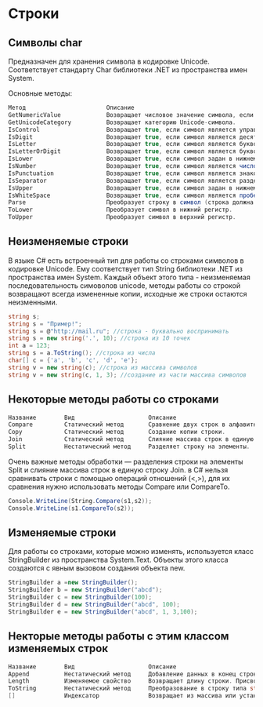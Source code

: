 # Строки

## Символы char
Предназначен для хранения символа в кодировке Unicode. Соответствует стандарту Char библиотеки .NET из пространства имен System. 

Основные методы:
```csharp
Метод                       Описание
GetNumericValue             Возвращает числовое значение символа, если он является цифрой, и -1 в противном случае.
GetUnicodeCategory          Возвращает категорию Unicode-символа.
IsControl                   Возвращает true, если символ является управляющим.
IsDigit                     Возвращает true, если символ является десятичной цифрой.
IsLetter                    Возвращает true, если символ является буквой.
IsLetterOrDigit             Возвращает true, если символ является буквой или десятичной цифрой.
IsLower                     Возвращает true, если символ задан в нижнем регистре.
IsNumber                    Возвращает true, если символ является числом (десятичным или шестнадцатеричным).
IsPunctuation               Возвращает true, если символ является знаком препинания.
IsSeparator                 Возвращает true, если символ является разделителем.
IsUpper                     Возвращает true, если символ задан в нижнем регистре.
IsWhiteSpace                Возвращает true, если символ является пробельным (пробел, перевод строки, возврат каретки).
Parse                       Преобразует строку в символ (строка должна состоять из одного символа).
ToLower                     Преобразует символ в нижний регистр.
ToUpper                     Преобразует символ в верхний регистр.
```

## Неизменяемые строки
В языке C# есть встроенный тип для работы со строками символов в кодировке Unicode. Ему соответствует тип String библиотеки .NET из пространства имен System. Каждый объект этого типа - неизменяемая последовательность симоволов unicode, методы работы со строкой возвращают всегда измененные копии, исходные же строки остаются неизменными.
```csharp
string s;
string s = "Пример!";
string s = @"http://mail.ru"; //строка - буквально воспринимать
string s = new string('.', 10); //строка из 10 точек
int a = 123;
string s = a.ToString(); //строка из числа
char[] c = {'a', 'b', 'c', 'd', 'e'};
string v = new string(c); //строка из массива символов
string v = new string(c, 1, 3); //создание из части массива символов
```

## Некоторые методы работы со строками
```csharp
Название        Вид                     Описание
Compare         Статический метод       Сравнение двух строк в алфавитном порядке. 
Copy            Статический метод       Создание копии строки.
Join            Статический метод       Слияние массива строк в единую строку. 
Split           Нестатический метод     Разделяет строку на элементы.
```
Очень важные методы обработки — разделения строки на элементы Split и слияние массива строк в единую строку Join. в C# нельзя сравнивать строки с помощью операций отношений (<,>), для их сравнения нужно использовать методы Compare или CompareTo.
```csharp
Console.WriteLine(String.Compare(s1,s2));
Console.WriteLine(s1.CompareTo(s2));
```

## Изменяемые строки
Для работы со строками, которые можно изменять, используется класс StringBuilder из пространства System.Text. Объекты этого класса создаются с явным вызовом создания объекта new.
```csharp
StringBuilder a =new StringBuilder();
StringBuilder b = new StringBuilder("abcd"); 
StringBuilder с = new StringBuilder(100);
StringBuilder d = new StringBuilder("abcd", 100);
StringBuilder e = new StringBuilder("abcd", 1, 3,100);
```
## Некторые методы работы с этим классом изменяемых строк
```csharp
Название        Вид                     Описание
Append          Нестатический метод     Добавление данных в конец строки. Разные варианты метода позволяют добавлять в строку величины любых встроенных типов.
Length          Изменяемое свойство     Возвращает длину строки. Присвоение ему значения 0 сбрасывает содержимое и очищает строку.
ToString        Нестатический метод     Преобразование в строку типа string.
[]              Индексатор              Возвращает из массива или устанавливает в массиве символ с заданным индексом. 


    

```